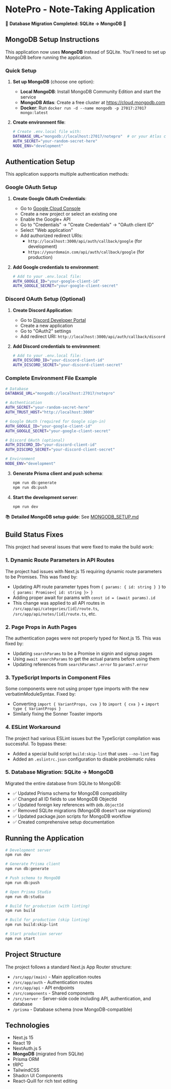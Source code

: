# NotePro - Note-Taking Application

🎉 **Database Migration Completed: SQLite → MongoDB** 🎉

## MongoDB Setup Instructions

This application now uses **MongoDB** instead of SQLite. You'll need to set up MongoDB before running the application.

### Quick Setup

1. **Set up MongoDB** (choose one option):

   - **Local MongoDB**: Install MongoDB Community Edition and start the service
   - **MongoDB Atlas**: Create a free cluster at https://cloud.mongodb.com
   - **Docker**: Run `docker run -d --name mongodb -p 27017:27017 mongo:latest`

2. **Create environment file**:

   ```bash
   # Create .env.local file with:
   DATABASE_URL="mongodb://localhost:27017/notepro"  # or your Atlas connection string
   AUTH_SECRET="your-random-secret-here"
   NODE_ENV="development"
   ```

## Authentication Setup

This application supports multiple authentication methods:

### Google OAuth Setup

1. **Create Google OAuth Credentials**:

   - Go to [Google Cloud Console](https://console.cloud.google.com/)
   - Create a new project or select an existing one
   - Enable the Google+ API
   - Go to "Credentials" → "Create Credentials" → "OAuth client ID"
   - Select "Web application"
   - Add authorized redirect URIs:
     - `http://localhost:3000/api/auth/callback/google` (for development)
     - `https://yourdomain.com/api/auth/callback/google` (for production)

2. **Add Google credentials to environment**:
   ```bash
   # Add to your .env.local file:
   AUTH_GOOGLE_ID="your-google-client-id"
   AUTH_GOOGLE_SECRET="your-google-client-secret"
   ```

### Discord OAuth Setup (Optional)

1. **Create Discord Application**:

   - Go to [Discord Developer Portal](https://discord.com/developers/applications)
   - Create a new application
   - Go to "OAuth2" settings
   - Add redirect URI: `http://localhost:3000/api/auth/callback/discord`

2. **Add Discord credentials to environment**:
   ```bash
   # Add to your .env.local file:
   AUTH_DISCORD_ID="your-discord-client-id"
   AUTH_DISCORD_SECRET="your-discord-client-secret"
   ```

### Complete Environment File Example

```bash
# Database
DATABASE_URL="mongodb://localhost:27017/notepro"

# Authentication
AUTH_SECRET="your-random-secret-here"
AUTH_TRUST_HOST="http://localhost:3000"

# Google OAuth (required for Google sign-in)
AUTH_GOOGLE_ID="your-google-client-id"
AUTH_GOOGLE_SECRET="your-google-client-secret"

# Discord OAuth (optional)
AUTH_DISCORD_ID="your-discord-client-id"
AUTH_DISCORD_SECRET="your-discord-client-secret"

# Environment
NODE_ENV="development"
```

3. **Generate Prisma client and push schema**:

   ```bash
   npm run db:generate
   npm run db:push
   ```

4. **Start the development server**:
   ```bash
   npm run dev
   ```

📚 **Detailed MongoDB setup guide**: See [MONGODB_SETUP.md](./MONGODB_SETUP.md)

## Build Status Fixes

This project had several issues that were fixed to make the build work:

### 1. Dynamic Route Parameters in API Routes

The project had issues with Next.js 15 requiring dynamic route parameters to be Promises. This was fixed by:

- Updating API route parameter types from `{ params: { id: string } }` to `{ params: Promise<{ id: string }> }`
- Adding proper await for params with `const id = (await params).id`
- This change was applied to all API routes in `/src/app/api/categories/[id]/route.ts`, `/src/app/api/notes/[id]/route.ts`, etc.

### 2. Page Props in Auth Pages

The authentication pages were not properly typed for Next.js 15. This was fixed by:

- Updating `searchParams` to be a Promise in signin and signup pages
- Using `await searchParams` to get the actual params before using them
- Updating references from `searchParams?.error` to `params?.error`

### 3. TypeScript Imports in Component Files

Some components were not using proper type imports with the new verbatimModuleSyntax. Fixed by:

- Converting `import { VariantProps, cva }` to `import { cva }` + `import type { VariantProps }`
- Similarly fixing the Sonner Toaster imports

### 4. ESLint Workaround

The project had various ESLint issues but the TypeScript compilation was successful. To bypass these:

- Added a special build script `build:skip-lint` that uses `--no-lint` flag
- Added an `.eslintrc.json` configuration to disable problematic rules

### 5. Database Migration: SQLite → MongoDB

Migrated the entire database from SQLite to MongoDB:

- ✅ Updated Prisma schema for MongoDB compatibility
- ✅ Changed all ID fields to use MongoDB ObjectId
- ✅ Updated foreign key references with `@db.ObjectId`
- ✅ Removed SQLite migrations (MongoDB doesn't use migrations)
- ✅ Updated package.json scripts for MongoDB workflow
- ✅ Created comprehensive setup documentation

## Running the Application

```bash
# Development server
npm run dev

# Generate Prisma client
npm run db:generate

# Push schema to MongoDB
npm run db:push

# Open Prisma Studio
npm run db:studio

# Build for production (with linting)
npm run build

# Build for production (skip linting)
npm run build:skip-lint

# Start production server
npm run start
```

## Project Structure

The project follows a standard Next.js App Router structure:

- `/src/app/(main)` - Main application routes
- `/src/app/auth` - Authentication routes
- `/src/app/api` - API endpoints
- `/src/components` - Shared components
- `/src/server` - Server-side code including API, authentication, and database
- `/prisma` - Database schema (now MongoDB-compatible)

## Technologies

- Next.js 15
- React 19
- NextAuth.js 5
- **MongoDB** (migrated from SQLite)
- Prisma ORM
- tRPC
- TailwindCSS
- Shadcn UI Components
- React-Quill for rich text editing
